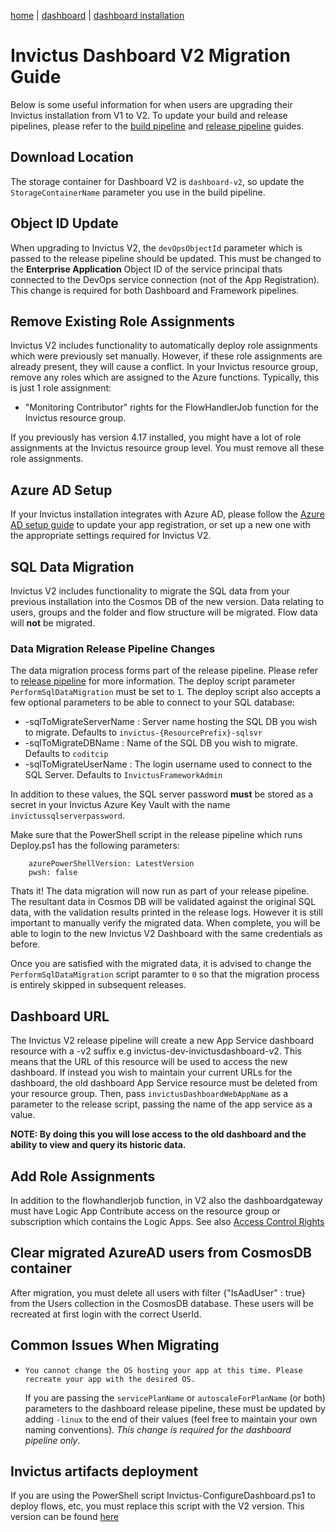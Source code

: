 [home](../../README.md) | [dashboard](../dashboard.md) | [dashboard installation](dashboard-installation.md)

# Invictus Dashboard V2 Migration Guide

Below is some useful information for when users are upgrading their Invictus installation from V1 to V2. To update your build and release pipelines, please refer to the [build pipeline](dashboard-buildpipeline.md) and [release pipeline](dashboard-releasepipeline.md) guides.

## Download Location
The storage container for Dashboard V2 is `dashboard-v2`, so update the `StorageContainerName` parameter you use in the build pipeline.

## Object ID Update

When upgrading to Invictus V2, the `devOpsObjectId` parameter which is passed to the release pipeline should be updated. This must be changed to the **Enterprise Application** Object ID of the service principal thats connected to the DevOps service connection (not of the App Registration). This change is required for both Dashboard and Framework pipelines.

## Remove Existing Role Assignments

Invictus V2 includes functionality to automatically deploy role assignments which were previously set manually. However, if these role assignments are already present, they will cause a conflict. In your Invictus resource group, remove any roles which are assigned to the Azure functions. Typically, this is just 1 role assignment: 

- "Monitoring Contributor" rights for the FlowHandlerJob function for the Invictus resource group.

If you previously has version 4.17 installed, you might have a lot of role assignments at the Invictus resource group level.
You must remove all these role assignments. 

## Azure AD Setup

If your Invictus installation integrates with Azure AD, please follow the [Azure AD setup guide](../azureADSetup.md) to update your app registration, or set up a new one with the appropriate settings required for Invictus V2.

## SQL Data Migration

Invictus V2 includes functionality to migrate the SQL data from your previous installation into the Cosmos DB of the new version. Data relating to users, groups and the folder and flow structure will be migrated. Flow data will **not** be migrated.

### Data Migration Release Pipeline Changes

The data migration process forms part of the release pipeline. Please refer to [release pipeline](dashboard-releasepipeline.md) for more information. The deploy script parameter `PerformSqlDataMigration` must be set to `1`. The deploy script also accepts a few optional parameters to be able to connect to your SQL database:

- -sqlToMigrateServerName : Server name hosting the SQL DB you wish to migrate. Defaults to `invictus-{ResourcePrefix}-sqlsvr`
- -sqlToMigrateDBName : Name of the SQL DB you wish to migrate. Defaults to `coditcip`
- -sqlToMigrateUserName : The login username used to connect to the SQL Server. Defaults to `InvictusFrameworkAdmin`

In addition to these values, the SQL server password **must** be stored as a secret in your Invictus Azure Key Vault with the name `invictussqlserverpassword`.

Make sure that the PowerShell script in the release pipeline which runs Deploy.ps1 has the following parameters:
```
    azurePowerShellVersion: LatestVersion
    pwsh: false
```
Thats it! The data migration will now run as part of your release pipeline. The resultant data in Cosmos DB will be validated against the original SQL data, with the validation results printed in the release logs. However it is still important to manually verify the migrated data. When complete, you will be able to login to the new Invictus V2 Dashboard with the same credentials as before.

Once you are satisfied with the migrated data, it is advised to change the `PerformSqlDataMigration` script paramter to `0` so that the migration process is entirely skipped in subsequent releases.

## Dashboard URL
The Invictus V2 release pipeline will create a new App Service dashboard resource with a -v2 suffix e.g invictus-dev-invictusdashboard-v2. This means that the URL of this resource will be used to access the new dashboard. If instead you wish to maintain your current URLs for the dashboard, the old dashboard App Service resource must be deleted from your resource group. Then, pass `invictusDashboardWebAppName` as a parameter to the release script, passing the name of the app service as a value.

**NOTE: By doing this you will lose access to the old dashboard and the ability to view and query its historic data.**

## Add Role Assignments

In addition to the flowhandlerjob function, in V2 also the dashboardgateway must have Logic App Contribute access on the resource group or subscription which contains the Logic Apps.
See also [Access Control Rights](../accesscontrolrights.md)

## Clear migrated AzureAD users from CosmosDB container
After migration, you must delete all users with filter {"IsAadUser" : true} from the Users collection in the CosmosDB database.
These users will be recreated at first login with the correct UserId.

## Common Issues When Migrating
- `You cannot change the OS hosting your app at this time. Please recreate your app with the desired OS.`

  If you are passing the `servicePlanName` or `autoscaleForPlanName` (or both) parameters to the dashboard release pipeline, these must be updated by adding `-linux` to the end of their values (feel free to maintain your own naming conventions). *This change is required for the dashboard pipeline only*.

## Invictus artifacts deployment
If you are using the PowerShell script Invictus-ConfigureDashboard.ps1 to deploy flows, etc, you must replace this script with the V2 version.
This version can be found [here](https://github.com/Codit/integration-practice/blob/main/src/invictus/scripts/Invictus-ConfigureDashboard-v2.ps1)
